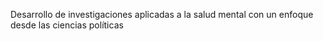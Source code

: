 Desarrollo de investigaciones aplicadas a la salud mental con un enfoque desde las ciencias políticas 
